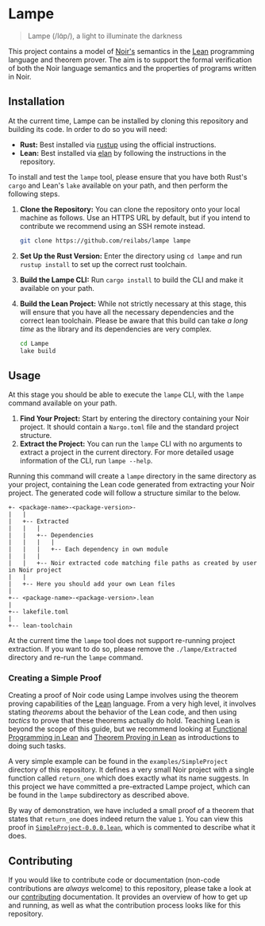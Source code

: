 # Lampe

> Lampe (/lɑ̃p/), a light to illuminate the darkness

This project contains a model of [Noir's](https://noir-lang.org) semantics in the
[Lean](https://lean-lang.org) programming language and theorem prover. The aim is to support the
formal verification of both the Noir language semantics and the properties of programs written in
Noir.

## Installation

At the current time, Lampe can be installed by cloning this repository and building its code. In
order to do so you will need:

- **Rust:** Best installed via [rustup](https://www.rust-lang.org/tools/install) using the official
  instructions.
- **Lean:** Best installed via [elan](https://github.com/leanprover/elan) by following the
  instructions in the repository.

To install and test the `lampe` tool, please ensure that you have both Rust's `cargo` and Lean's
`lake` available on your path, and then perform the following steps.

1. **Clone the Repository:** You can clone the repository onto your local machine as follows. Use an
   HTTPS URL by default, but if you intend to contribute we recommend using an SSH remote instead.

   ```bash
   git clone https://github.com/reilabs/lampe lampe
   ```

2. **Set Up the Rust Version:** Enter the directory using `cd lampe` and run `rustup install` to set
   up the correct rust toolchain.

3. **Build the Lampe CLI:** Run `cargo install` to build the CLI and make it available on your path.

4. **Build the Lean Project:** While not strictly necessary at this stage, this will ensure that you
   have all the necessary dependencies and the correct lean toolchain. Please be aware that this
   build can take _a long time_ as the library and its dependencies are very complex.

   ```bash
   cd Lampe
   lake build
   ```

## Usage

At this stage you should be able to execute the `lampe` CLI, with the `lampe` command available on
your path.

1. **Find Your Project:** Start by entering the directory containing your Noir project. It should
   contain a `Nargo.toml` file and the standard project structure.
2. **Extract the Project:** You can run the `lampe` CLI with no arguments to extract a project in
   the current directory. For more detailed usage information of the CLI, run `lampe --help`.

Running this command will create a `lampe` directory in the same directory as your project,
containing the Lean code generated from extracting your Noir project. The generated code will follow
a structure similar to the below.

```
+- <package-name>-<package-version>-
|   |
|   +-- Extracted
|   |   |
|   |   +-- Dependencies
|   |   |   |
|   |   |   +-- Each dependency in own module
|   |   |
|   |   +-- Noir extracted code matching file paths as created by user in Noir project
|   |
|   +-- Here you should add your own Lean files
|
+-- <package-name>-<package-version>.lean
|
+-- lakefile.toml
|
+-- lean-toolchain
```

At the current time the `lampe` tool does not support re-running project extraction. If you want to
do so, please remove the `./lampe/Extracted` directory and re-run the `lampe` command.

### Creating a Simple Proof

Creating a proof of Noir code using Lampe involves using the theorem proving capabilities of the
[Lean](https://lean-lang.org) language. From a very high level, it involves stating _theorems_ about
the behavior of the Lean code, and then using _tactics_ to prove that these theorems actually do
hold. Teaching Lean is beyond the scope of this guide, but we recommend looking at
[Functional Programming in Lean](https://lean-lang.org/functional_programming_in_lean/) and
[Theorem Proving in Lean](https://lean-lang.org/theorem_proving_in_lean4/) as introductions to doing
such tasks.

A very simple example can be found in the `examples/SimpleProject` directory of this repository. It
defines a very small Noir project with a single function called `return_one` which does exactly what
its name suggests. In this project we have committed a pre-extracted Lampe project, which can be
found in the `lampe` subdirectory as described above.

By way of demonstration, we have included a small proof of a theorem that states that `return_one`
does indeed return the value `1`. You can view this proof in
[`SimpleProject-0.0.0.lean`](./testing/SimpleProject/lampe/SimpleProject-0.0.0.lean), which is
commented to describe what it does.

## Contributing

If you would like to contribute code or documentation (non-code contributions are _always_ welcome)
to this repository, please take a look at our [contributing](./docs/CONTRIBUTING.md) documentation.
It provides an overview of how to get up and running, as well as what the contribution process looks
like for this repository.

